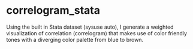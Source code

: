 # correlogram_stata
Using the built in Stata dataset (sysuse auto), I generate a weighted visualization of correlation (correlogram) that makes use of color friendly tones with a diverging color palette from blue to brown.
